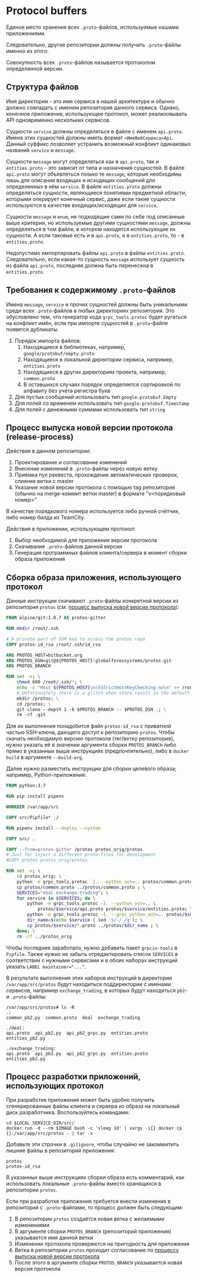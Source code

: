# Protocol buffers

Единое место хранения всех `.proto`-файлов, используемые нашими приложениями.

Следовательно, другие репозитории должны получать `.proto`-файлы именно из этого.

Совокупность всех `.proto`-файлов называется протоколом определенной версии.

## Структура файлов

Имя директории - это имя сервиса в нашей архитектуре и обычно должно совпадать с именем репозитория данного сервиса. Однако, конечное приложение, использующее протокол, может реализовывать API одновременно нескольких сервисов.

Сущности `service` должны определяться в файле с именем `api.proto`. Имена этих сущностей должны иметь формат `<ИмяВебСервиса>Api`. Данный суффикс позволяет устранить возможный конфликт одинаковых названий `service` и `message`.

Сущности `message` могут определяться как в `api.proto`, так и `entities.proto` - это зависит от типа и назначения сущностей. В файле `api.proto` могут объявляться только те `message`, которые необходимы лишь для описания входящих и исходящих сообщений для определенных в нём `service`. В файле `entities.proto` должны определяться сущности, являющиеся понятиями предметной области, которыми оперирует конечный сервис, даже если такие сущности используются в качестве входящих/исходящих для `service`.

Сущности `message` и `enum`, не подходящие сами по себе под описанные выше критерии, но используемые другими сущностями `message`, должны определяться в том файле, в котором находятся использующие их сущности. А если таковые есть и в `api.proto`, и в `entities.proto`, то - в `entities.proto`.

Недопустимо импортировать файлы `api.proto` в файлы `entities.proto`. Следовательно, если какая-то сущность `message` использует сущность из файла `api.proto`, последняя должна быть перенесена в `entities.proto`.

## Требования к содержимому `.proto`-файлов

Имена `message`, `service` и прочих сущностей должны быть уникальными среди всех `.proto`-файлов в любых директориях репозитория. Это обусловлено тем, что генератор кода `grpc_tools.protoc` будет ругаться на конфликт имён, если при импорте сущностей в `.proto`-файле появятся дубликаты.

1. Порядок импорта файлов:
    1. Находящиеся в библиотеках, например, `google/protobuf/empty.proto`
    1. Находящиеся в локальной директории сервиса, например, `entities.proto`
    1. Находящиеся в других директориях проекта, например, `common.proto`
    1. В оставшихся случаях порядок определяется сортировкой по алфавиту без учёта регистра букв
1. Для пустых сообщений использовать тип `google.protobuf.Empty`
1. Для полей со временем использовать тип `google.protobuf.Timestamp`
1. Для полей с денежными суммами использовать тип `string`

## Процесс выпуска новой версии протокола (release-process)

Действия в данном репозитории:

1. Проектирование и согласование изменений
1. Внесение изменений в `.proto`-файлы через новую ветку
1. Приёмка пул реквеста, прохождение автоматических проверок, слияние ветки с master
1. Указание новой версии протокола с помощью tag репозитория (обычно на merge-коммит ветки master) в формате "v<порядковый номер>"

В качестве порядкового номера используется либо ручной счётчик, либо номер билда из TeamCity.

Действия в приложении, использующем протокол:

1. Выбор необходимой для приложения версии протокола
1. Скачивание `.proto`-файлов данной версии
1. Генерация программных файлов клиента/сервера в момент сборки образа приложения

## Сборка образа приложения, использующего протокол

Данные инструкции скачивают `.proto`-файлы конкретной версии из репозитория `protos` (см. [процесс выпуска новой версии протокола](#release-process)):

```dockerfile
FROM alpine/git:1.0.7 AS protos-gitter

RUN mkdir /root/.ssh

# A private part of SSH key to access the protos repo
COPY protos-id_rsa /root/.ssh/id_rsa

ARG PROTOS_HOST=bitbucket.org
ARG PROTOS_DSN=git@${PROTOS_HOST}:globalforexsystems/protos.git
ARG PROTOS_BRANCH

RUN set -e; \
    chmod 600 /root/.ssh/*; \
    echo -e "Host ${PROTOS_HOST}\n\tStrictHostKeyChecking no\n" >> /root/.ssh/config; \
    # Unfortunately there is a glitch when store result in the default /git directory
    mkdir /protos; \
    cd /protos; \
    git clone --depth 1 -b $PROTOS_BRANCH -- $PROTOS_DSN .; \
    rm -rf .git
```

Для их выполнения понадобится файл `protos-id_rsa` с приватной частью SSH-ключа, дающего доступ к репозиторию `protos`. Чтобы скачать необходимую версию протокола (тег/ветку репозитория), нужно указать её в значении аргумента сборки `PROTOS_BRANCH` либо прямо в указанных выше инструкциях (предпочтительно), либо в `docker build` в аргументе `--build-arg`.

Далее нужно разместить инструкции для сборки целевого образа; например, Python-приложения:

```dockerfile
FROM python:3.7

RUN pip install pipenv

WORKDIR /var/app/src

COPY src/Pipfile* ./

RUN pipenv install --deploy --system

COPY src/ .

COPY --from=protos-gitter /protos protos_orig/protos
# Just for inject a different proto-files for development
#COPY protos protos_orig/protos

RUN set -e; \
    cd protos_orig; \
    python -m grpc_tools.protoc -I. --python_out=.. protos/common.proto; \
    cp protos/common.proto ../protos/common.proto ; \
    SERVICES="deal exchange-trading"; \
    for service in $SERVICES; do \
        python -m grpc_tools.protoc -I. --python_out=.. \
            protos/$service/api.proto protos/$service/entities.proto; \
        python -m grpc_tools.protoc -I. --grpc_python_out=.. protos/$service/api.proto; \
        dir_name=$(echo $service | sed 's/-/_/g'); \
        cp protos/$service/*.proto ../protos/$dir_name ; \
    done; \
    rm -rf ../protos_orig
```

Чтобы последнее заработало, нужно добавить пакет `grpcio-tools` в `Pipfile`. Также нужно не забыть отредактировать список `SERVICES` в соответствии с нужными сервисами и в обоих наборах инструкций указать `LABEL maintainer="..."`.

В результате выполнения этих наборов инструкций в директории `/var/app/src/protos` будут находиться поддиректории с именами сервисов, например `exchange_trading`, в которых будут находиться `pb2`- и `.proto`-файлы:

```
/var/app/src/protos# ls -R
.:
common_pb2.py  common.proto  deal  exchange_trading

./deal:
api.proto  api_pb2.py  api_pb2_grpc.py  entities.proto  entities_pb2.py

./exchange_trading:
api.proto  api_pb2.py  api_pb2_grpc.py  entities.proto  entities_pb2.py
```

## Процесс разработки приложений, использующих протокол

При разработке приложения может быть удобно получить сгенерированные файлы клиента и сервера из образа на локальный диск разработчика. Воспользуйтесь командами:

```shell
cd $LOCAL_SERVICE_DIR/src/
docker run -d --rm $IMAGE bash -c 'sleep 10' | xargs -i{} docker cp {}:/var/app/src/protos - | tar -x
```

Добавьте эти строчки в `.gitignore`, чтобы случайно не закоммитить лишние файлы в репозиторий приложения:

```gitignore
protos
protos-id_rsa
```

В указанных выше инструкциях сборки образа есть комментарий, как использовать локальные `.proto`-файлы вместо хранящихся в репозитории `protos`.

Если при разработке приложения требуется внести изменения в репозиторий с `.proto`-файлами, то процесс должен быть следующим:

1. В репозитории `protos` создаётся новая ветка с желаемыми изменениями
1. В аргументе сборки `PROTOS_BRANCH` (репозиторий приложения) указывается имя данной ветки
1. Изменения протокола проверяются на пригодность для приложения
1. Ветка в репозитории `protos` проходит согласование по [процессу выпуска новой версии протокола](#release-process)
1. После этого в аргументе сборки `PROTOS_BRANCH` указывается новая версия протокола

